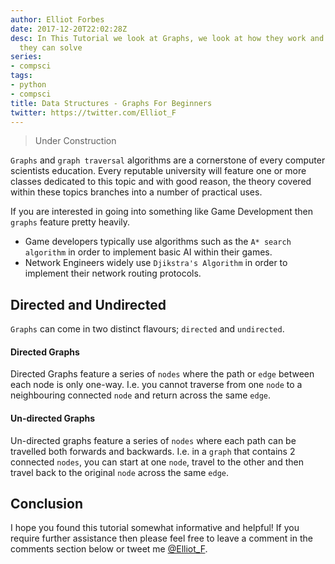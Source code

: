 ```yaml
---
author: Elliot Forbes
date: 2017-12-20T22:02:28Z
desc: In This Tutorial we look at Graphs, we look at how they work and what problems
  they can solve
series:
- compsci
tags:
- python
- compsci
title: Data Structures - Graphs For Beginners
twitter: https://twitter.com/Elliot_F
---
```


> Under Construction

`Graphs` and `graph traversal` algorithms are a cornerstone of every computer scientists education. Every reputable university will feature one or more classes dedicated to this topic and with good reason, the theory covered within these topics branches into a number of practical uses. 

If you are interested in going into something like Game Development then `graphs` feature pretty heavily. 

* Game developers typically use algorithms such as the `A* search algorithm` in order to implement basic AI within their games.   
* Network Engineers widely use `Djikstra's Algorithm` in order to implement their network routing protocols.

## Directed and Undirected

`Graphs` can come in two distinct flavours; `directed` and `undirected`. 

#### Directed Graphs

Directed Graphs feature a series of `nodes` where the path or `edge` between each node is only one-way. I.e. you cannot traverse from one `node` to a neighbouring connected `node` and return across the same `edge`.

#### Un-directed Graphs  

Un-directed graphs feature a series of `nodes` where each path can be travelled both forwards and backwards. I.e. in a `graph` that contains 2 connected `nodes`, you can start at one `node`, travel to the other and then travel back to the original `node` across the same `edge`.

## Conclusion

I hope you found this tutorial somewhat informative and helpful! If you require further assistance then please feel free to leave a comment in the comments section below or tweet me [@Elliot_F](https://twitter.com/elliot_f).